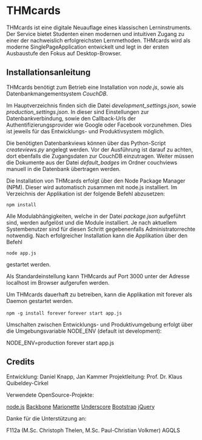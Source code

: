 THMcards
====================

THMcards ist eine digitale Neuauflage eines klassischen Lerninstruments. Der Service bietet Studenten einen modernen und intuitiven Zugang zu einer der nachweislich erfolgreichsten Lernmethoden. THMcards wird als moderne Single­Page­Application entwickelt und legt in der ersten Ausbaustufe den Fokus auf Desktop­-Browser.


Installationsanleitung
----------------------

THMcards benötigt zum Betrieb eine Installation von *node.js*, sowie als Datenbankmangementsystem *CouchDB*.

Im Hauptverzeichnis finden sich die Datei *development_settings.json*, sowie *production_settings.json*. In dieser sind Einstellungen zur Datenbankverbindung, sowie den Callback-Urls der Authentifizierungsprovider wie Google oder Facebook vorzunehmen. Dies ist jeweils für das Entwicklungs- und Produktivsystem möglich.

Die benötigten Datenbankviews können über das Python-Script *createviews.py* angelegt werden. Vor der Ausführung ist darauf zu achten, dort ebenfalls die Zugangsdaten zur CouchDB einzutragen. Weiter müssen die Dokumente aus der Datei *default_badges* im Ordner couchviews manuell in die Datenbank übertragen werden.

Die Installation von THMcards erfolgt über den Node Package Manager (NPM). Dieser wird automatisch zusammen mit node.js installiert. Im Verzeichnis der Applikation ist der folgende Befehl abzusetzen:

`npm install`

Alle Modulabhängigkeiten, welche in der Datei *package.json* aufgeführt sind, werden aufgelöst und die Module installiert. Je nach aktuellem Systembenutzer sind für diesen Schritt gegebenenfalls Administratorrechte notwendig.
Nach erfolgreicher Installation kann die Applikation über den Befehl

`node app.js`

gestartet werden.

Als Standardeinstellung kann THMcards auf Port 3000 unter der Adresse localhost im Browser aufgerufen werden.

Um THMcards dauerhaft zu betreiben, kann die Applikation mit forever als Daemon gestartet werden.

`npm -g install forever`
`forever start app.js`


Umschalten zwischen Entwicklungs- und Produktivumgebung erfolgt über die Umgebungsvariable NODE_ENV (default ist development):

NODE_ENV=production forever start app.js



Credits
---------------------

Entwicklung: Daniel Knapp, Jan Kammer
Projektleitung: Prof. Dr. Klaus Quibeldey-Cirkel

Verwendete OpenSource-Projekte:

[node.js](http://nodejs.org)
[Backbone](http://backbonejs.org)
[Marionette](http://marionettejs.com)
[Underscore](http://underscorejs.org)
[Bootstrap](http://getbootstrap.com)
[jQuery](http://jquery.com)

Danke für die Unterstützung an:

F112a (M.Sc. Christoph Thelen, M.Sc. Paul-Christian Volkmer)
AGQLS
